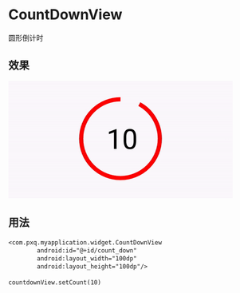 # CountDownView
圆形倒计时
## 效果
![image](https://github.com/drkingwater/CountDownView/blob/master/gif/CountDownView.gif)
## 用法
```
<com.pxq.myapplication.widget.CountDownView
        android:id="@+id/count_down"
        android:layout_width="100dp"
        android:layout_height="100dp"/>
        
countdownView.setCount(10)
